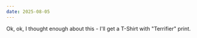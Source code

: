 ```yaml
---
date: 2025-08-05
---
```


Ok, ok, I thought enough about this - I'll get a T-Shirt with "Terrifier" print.